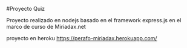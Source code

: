 #Proyecto Quiz

Proyecto realizado en nodejs basado en el framework express.js en el marco de curso de Miriadax.net

proyecto en heroku https://perafo-miriadax.herokuapp.com/
